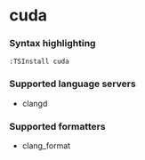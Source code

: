 # cuda

### Syntax highlighting

```vim
:TSInstall cuda
```

### Supported language servers

- clangd

### Supported formatters

- clang_format
